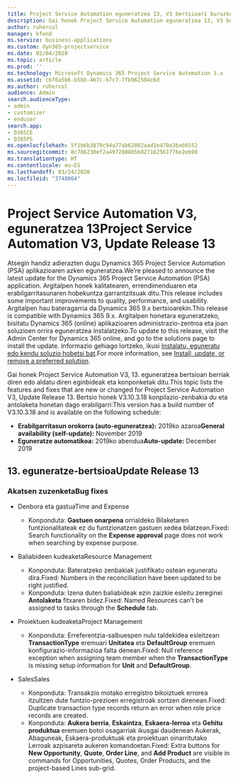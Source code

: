 ```yaml
---
title: Project Service Automation eguneratzea 13, V3 bertsioari buruzko berritasunak
description: Gai honek Project Service Automation eguneratzea 13, V3 bertsioko berritasunei buruzko informazioa ematen du.
author: ruhercul
manager: kfend
ms.service: business-applications
ms.custom: dyn365-projectservice
ms.date: 02/04/2020
ms.topic: article
ms.prod: ''
ms.technology: Microsoft Dynamics 365 Project Service Automation 3.x
ms.assetid: c6f6a5b6-b5bb-467c-b7c7-7fb962504c6d
ms.author: ruhercul
audience: Admin
search.audienceType:
- admin
- customizer
- enduser
search.app:
- D365CE
- D365PS
ms.openlocfilehash: 5f1b6b3879c94a77ab62082aad1e470a3ba66552
ms.sourcegitcommit: 8c786230ef2a497280885b827162561776e2eb00
ms.translationtype: HT
ms.contentlocale: eu-ES
ms.lasthandoff: 03/24/2020
ms.locfileid: "3748864"
---
```

# <a name="project-service-automation-v3-update-release-13"></a><span data-ttu-id="42c4d-103">Project Service Automation V3, eguneratzea 13</span><span class="sxs-lookup"><span data-stu-id="42c4d-103">Project Service Automation V3, Update Release 13</span></span>
<span data-ttu-id="42c4d-104">Atsegin handiz adierazten dugu Dynamics 365 Project Service Automation (PSA) aplikazioaren azken eguneratzea.</span><span class="sxs-lookup"><span data-stu-id="42c4d-104">We’re pleased to announce the latest update for the Dynamics 365 Project Service Automation (PSA) application.</span></span> <span data-ttu-id="42c4d-105">Argitalpen honek kalitatearen, errendimenduaren eta erabilgarritasunaren hobekuntza garrantzitsuak ditu.</span><span class="sxs-lookup"><span data-stu-id="42c4d-105">This release includes some important improvements to quality, performance, and usability.</span></span> <span data-ttu-id="42c4d-106">Argitalpen hau bateragarria da Dynamics 365 9.x bertsioarekin.</span><span class="sxs-lookup"><span data-stu-id="42c4d-106">This release is compatible with Dynamics 365 9.x.</span></span> <span data-ttu-id="42c4d-107">Argitalpen honetara eguneratzeko, bisitatu Dynamics 365 (online) aplikazioaren administrazio-zentroa eta joan soluzioen orrira eguneratzea instalatzeko.</span><span class="sxs-lookup"><span data-stu-id="42c4d-107">To update to this release, visit the Admin Center for Dynamics 365 online, and go to the solutions page to install the update.</span></span> <span data-ttu-id="42c4d-108">Informazio gehiago lortzeko, ikusi [Instalatu, eguneratu edo kendu soluzio hobetsi bat](https://docs.microsoft.com/power-platform/admin/install-remove-preferred-solution).</span><span class="sxs-lookup"><span data-stu-id="42c4d-108">For more information, see [Install, update, or remove a preferred solution](https://docs.microsoft.com/power-platform/admin/install-remove-preferred-solution).</span></span>

<span data-ttu-id="42c4d-109">Gai honek Project Service Automation V3, 13. eguneratzea bertsioan berriak diren edo aldatu diren eginbideak eta konponketak ditu.</span><span class="sxs-lookup"><span data-stu-id="42c4d-109">This topic lists the features and fixes that are new or changed for Project Service Automation V3, Update Release 13.</span></span> <span data-ttu-id="42c4d-110">Bertsio honek V3.10.3.18 konpilazio-zenbakia du eta antolaketa honetan dago erabilgarri:</span><span class="sxs-lookup"><span data-stu-id="42c4d-110">This version has a build number of V3.10.3.18 and is available on the following schedule:</span></span>

- <span data-ttu-id="42c4d-111">**Erabilgarritasun orokorra (auto-eguneratzea):** 2019ko azaroa</span><span class="sxs-lookup"><span data-stu-id="42c4d-111">**General availability (self-update):** November 2019</span></span>
- <span data-ttu-id="42c4d-112">**Eguneratze automatikoa:** 2019ko abendua</span><span class="sxs-lookup"><span data-stu-id="42c4d-112">**Auto-update:** December 2019</span></span>


## <a name="update-release-13"></a><span data-ttu-id="42c4d-113">13. eguneratze-bertsioa</span><span class="sxs-lookup"><span data-stu-id="42c4d-113">Update Release 13</span></span> 

### <a name="bug-fixes"></a><span data-ttu-id="42c4d-114">Akatsen zuzenketa</span><span class="sxs-lookup"><span data-stu-id="42c4d-114">Bug fixes</span></span>

- <span data-ttu-id="42c4d-115">Denbora eta gastua</span><span class="sxs-lookup"><span data-stu-id="42c4d-115">Time and Expense</span></span>

     - <span data-ttu-id="42c4d-116">Konponduta: **Gastuen onarpena** orrialdeko Bilaketaren funtzionalitateak ez du funtzionatzen gastuen xedea bilatzean.</span><span class="sxs-lookup"><span data-stu-id="42c4d-116">Fixed: Search functionality on the **Expense approval** page does not work when searching by expense purpose.</span></span>

- <span data-ttu-id="42c4d-117">Baliabideen kudeaketa</span><span class="sxs-lookup"><span data-stu-id="42c4d-117">Resource Management</span></span>

     - <span data-ttu-id="42c4d-118">Konponduta: Bateratzeko zenbakiak justifikatu ostean eguneratu dira.</span><span class="sxs-lookup"><span data-stu-id="42c4d-118">Fixed: Numbers in the reconciliation have been updated to be right justified.</span></span>
     - <span data-ttu-id="42c4d-119">Konponduta: Izena duten baliabideak ezin zaizkie esleitu zereginei **Antolaketa** fitxaren bidez.</span><span class="sxs-lookup"><span data-stu-id="42c4d-119">Fixed: Named Resources can't be assigned to tasks through the **Schedule** tab.</span></span>

- <span data-ttu-id="42c4d-120">Proiektuen kudeaketa</span><span class="sxs-lookup"><span data-stu-id="42c4d-120">Project Management</span></span>

     - <span data-ttu-id="42c4d-121">Konponduta: Erreferentzia-salbuespen nulu taldekidea esleitzean **TransactionType** eremuari **Unitatea** eta **DefaultGroup** eremuen konfigurazio-informazioa falta denean.</span><span class="sxs-lookup"><span data-stu-id="42c4d-121">Fixed: Null reference exception when assigning team member when the **TransactionType** is missing setup information for **Unit** and **DefaultGroup**.</span></span>

- <span data-ttu-id="42c4d-122">Sales</span><span class="sxs-lookup"><span data-stu-id="42c4d-122">Sales</span></span>

     - <span data-ttu-id="42c4d-123">Konponduta: Transakzio motako erregistro bikoiztuek errorea itzultzen dute funtzio-prezioen erregistroak sortzen direnean.</span><span class="sxs-lookup"><span data-stu-id="42c4d-123">Fixed: Duplicate transaction type records return an error when role price records are created.</span></span>
     - <span data-ttu-id="42c4d-124">Konponduta: **Aukera berria**, **Eskaintza**, **Eskaera-lerroa** eta **Gehitu produktua** eremuen botoi osagarriak ikusgai daudenean Aukerak, Abaguneak, Eskaera-produktuak eta proiektuan oinarritutako Lerroak azpisareta aukeren komandoetan.</span><span class="sxs-lookup"><span data-stu-id="42c4d-124">Fixed: Extra buttons for **New Opportunity**, **Quote**, **Order Line**, and **Add Product** are visible in commands for Opportunities, Quotes, Order Products, and the project-based Lines sub-grid.</span></span>


